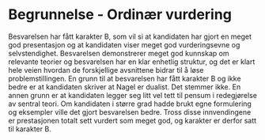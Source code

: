 # Begrunnelse - Ordinær vurdering

Besvarelsen har fått karakter B, som vil si at kandidaten har gjort en meget god presentasjon og at kandidaten viser meget god vurderingsevne og selvstendighet. Besvarelsen demonstrerer meget god kunnskap om relevante teorier og besvarelsen har en klar enhetlig struktur, og det er klart hele veien hvordan de forskjellige avsnittene bidrar til å løse problemstillingen. En grunn til at besvarelsen har fått karakter B og ikke bedre er at kandidaten skriver at Nagel er dualist. Det stemmer ikke. En annen grunn er at kandidaten legger seg litt vel tett til pensum i redegjørelse av sentral teori. Om kandidaten i større grad hadde brukt egne formulering og eksempler ville det gjort besvarelsen bedre. Tross disse innvendingene er prestasjonen totalt sett vurdert som meget god, og karakter er derfor satt til karakter B.
